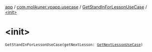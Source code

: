 [app](../../index.md) / [com.molikuner.vpapp.usecase](../index.md) / [GetStandInForLessonUseCase](index.md) / [&lt;init&gt;](./-init-.md)

# &lt;init&gt;

`GetStandInForLessonUseCase(getNextLesson: `[`GetNextLessonUseCase`](../-get-next-lesson-use-case/index.md)`)`